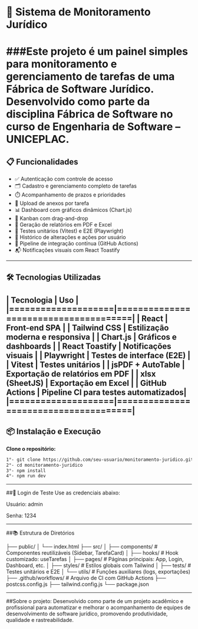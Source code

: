 # 🧾 Sistema de Monitoramento Jurídico

###Este projeto é um painel simples para monitoramento e gerenciamento de tarefas de uma Fábrica de Software Jurídico. Desenvolvido como parte da disciplina **Fábrica de Software** no curso de Engenharia de Software – UNICEPLAC.
=======
## 📋 Funcionalidades

- ✅ Autenticação com controle de acesso
- 🗂️ Cadastro e gerenciamento completo de tarefas
- ⏱️ Acompanhamento de prazos e prioridades
- 📎 Upload de anexos por tarefa
- 📊 Dashboard com gráficos dinâmicos (Chart.js)
- 📅 Kanban com drag-and-drop
- 📑 Geração de relatórios em PDF e Excel
- 🧪 Testes unitários (Vitest) e E2E (Playwright)
- 🔁 Histórico de alterações e ações por usuário
- 🔧 Pipeline de integração contínua (GitHub Actions)
- 📬 Notificações visuais com React Toastify

---

## 🛠 Tecnologias Utilizadas

| Tecnologia         | Uso                                  |
|====================|======================================|
| React              | Front-end SPA                        |
| Tailwind CSS       | Estilização moderna e responsiva     |
| Chart.js           | Gráficos e dashboards                |
| React Toastify     | Notificações visuais                 |
| Playwright         | Testes de interface (E2E)            |
| Vitest             | Testes unitários                     |
| jsPDF + AutoTable  | Exportação de relatórios em PDF      |
| xlsx (SheetJS)     | Exportação em Excel                  |
| GitHub Actions     | Pipeline CI para testes automatizados|
|====================|======================================|
---

## 📦 Instalação e Execução

**Clone o repositório:**

```bash
1°- git clone https://github.com/seu-usuario/monitoramento-juridico.git
2°- cd monitoramento-juridico
3°- npm install
4°- npm run dev
```
---

##🔐 Login de Teste
Use as credenciais abaixo:

Usuário: admin

Senha: 1234

---
##📚 Estrutura de Diretórios

├── public/
│   └── index.html
├── src/
│   ├── components/         # Componentes reutilizáveis (Sidebar, TarefaCard)
│   ├── hooks/              # Hook customizado: useTarefas
│   ├── pages/              # Páginas principais: App, Login, Dashboard, etc.
│   ├── styles/             # Estilos globais com Tailwind
│   ├── tests/              # Testes unitários e E2E
│   └── utils/              # Funções auxiliares (logs, exportações)
├── .github/workflows/      # Arquivo de CI com GitHub Actions
├── postcss.config.js
├── tailwind.config.js
└── package.json

---

##Sobre o projeto:
Desenvolvido como parte de um projeto acadêmico e profissional para automatizar e melhorar o acompanhamento de equipes de desenvolvimento de software jurídico, promovendo produtividade, qualidade e rastreabilidade.
